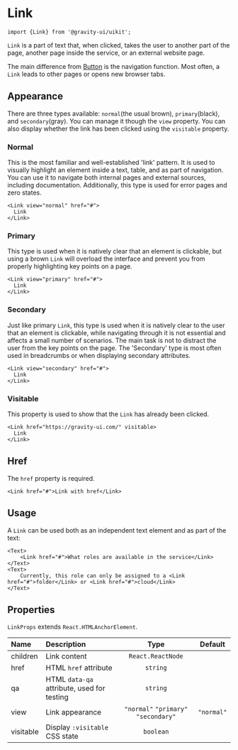 <!--GITHUB_BLOCK-->

# Link

<!--/GITHUB_BLOCK-->

```tsx
import {Link} from '@gravity-ui/uikit';
```

`Link` is a part of text that, when clicked, takes the user to another part of the page, another page inside the service, or an external website page.

The main difference from [Button](../Button) is the navigation function. Most often, a `Link` leads to other pages or opens new browser tabs.

## Appearance

There are three types available: `normal`(the usual brown), `primary`(black), and `secondary`(gray). You can manage it though the `view` property. You can also display whether the link has been clicked using the `visitable` property.

### Normal

This is the most familiar and well-established 'link' pattern. It is used to visually highlight an element inside a text, table, and as part of navigation. You can use it to navigate both internal pages and external sources, including documentation. Additionally, this type is used for error pages and zero states.

<!--LANDING_BLOCK
<ExampleBlock
    code={`
<Link view="normal" href="#">Link</Link>
`}>
    <UIKit.Link view="normal" href="#">Link</UIKit.Link>
</ExampleBlock>
LANDING_BLOCK-->

<!--GITHUB_BLOCK-->

```tsx
<Link view="normal" href="#">
  Link
</Link>
```

<!--/GITHUB_BLOCK-->

### Primary

This type is used when it is natively clear that an element is clickable, but using a brown `Link` will overload the interface and prevent you from properly highlighting key points on a page.

<!--LANDING_BLOCK
<ExampleBlock
    code={`
<Link view="primary" href="#">Link</Link>
`}>
    <UIKit.Link view="primary" href="#">Link</UIKit.Link>
</ExampleBlock>
LANDING_BLOCK-->

<!--GITHUB_BLOCK-->

```tsx
<Link view="primary" href="#">
  Link
</Link>
```

<!--/GITHUB_BLOCK-->

### Secondary

Just like primary `Link`, this type is used when it is natively clear to the user that an element is clickable, while navigating through it is not essential and affects a small number of scenarios. The main task is not to distract the user from the key points on the page. The 'Secondary' type is most often used in breadcrumbs or when displaying secondary attributes.

<!--LANDING_BLOCK
<ExampleBlock
    code={`
<Link view="secondary" href="#">Link</Link>
`}>
    <UIKit.Link view="secondary" href="#">Link</UIKit.Link>
</ExampleBlock>
LANDING_BLOCK-->

<!--GITHUB_BLOCK-->

```tsx
<Link view="secondary" href="#">
  Link
</Link>
```

<!--/GITHUB_BLOCK-->

### Visitable

This property is used to show that the `Link` has already been clicked.

<!--LANDING_BLOCK
<ExampleBlock
    code={`
<Link href="https://gravity-ui.com/" visitable>Link</Link>
`}>
    <UIKit.Link href="https://gravity-ui.com/" visitable>Link</UIKit.Link>
</ExampleBlock>
LANDING_BLOCK-->

<!--GITHUB_BLOCK-->

```tsx
<Link href="https://gravity-ui.com/" visitable>
  Link
</Link>
```

<!--/GITHUB_BLOCK-->

## Href

The `href` property is required.

<!--LANDING_BLOCK
<ExampleBlock
    code={`
<Link href="#">Link with href</Link>
`}>
    <UIKit.Link href="#">Link with href</UIKit.Link>
</ExampleBlock>
LANDING_BLOCK-->

<!--GITHUB_BLOCK-->

```tsx
<Link href="#">Link with href</Link>
```

<!--/GITHUB_BLOCK-->

## Usage

A `Link` can be used both as an independent text element and as part of the text:

<!--LANDING_BLOCK
<ExampleBlock
    code={`
<Text>
    <Link href="#">what roles are active in the service</Link>
</Text>
<Text>
    Currently, this role can only be assigned to a <Link href="#">folder</Link> or <Link href="#">cloud</Link>
</Text>
`}>
    <UIKit.Text>
        <UIKit.Link href="#">what roles are active in the service</UIKit.Link>
    </UIKit.Text>
    <UIKit.Text>
        Currently, this role can only be assigned to a <UIKit.Link href="#">folder</UIKit.Link> or <UIKit.Link href="#">cloud</UIKit.Link>
    </UIKit.Text>
</ExampleBlock>
LANDING_BLOCK-->

<!--GITHUB_BLOCK-->

```tsx
<Text>
    <Link href="#">What roles are available in the service</Link>
</Text>
<Text>
    Currently, this role can only be assigned to a <Link href="#">folder</Link> or <Link href="#">cloud</Link>
</Text>
```

<!--/GITHUB_BLOCK-->

## Properties

`LinkProps` extends `React.HTMLAnchorElement`.

| Name      | Description                                |                 Type                 |  Default   |
| :-------- | :----------------------------------------- | :----------------------------------: | :--------: |
| children  | Link content                               |          `React.ReactNode`           |            |
| href      | HTML `href` attribute                      |               `string`               |            |
| qa        | HTML `data-qa` attribute, used for testing |               `string`               |            |
| view      | Link appearance                            | `"normal"` `"primary"` `"secondary"` | `"normal"` |
| visitable | Display `:visitable` CSS state             |              `boolean`               |            |
